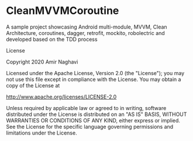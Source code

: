 # CleanMVVMCoroutine
A sample project showcasing Android multi-module, MVVM, Clean Architecture, coroutines, dagger, retrofit, mockito, robolectric and developed based on the TDD process


License

Copyright 2020 Amir Naghavi

Licensed under the Apache License, Version 2.0 (the "License"); you may not use this file except in compliance with the License. You may obtain a copy of the License at

http://www.apache.org/licenses/LICENSE-2.0

Unless required by applicable law or agreed to in writing, software distributed under the License is distributed on an "AS IS" BASIS, WITHOUT WARRANTIES OR CONDITIONS OF ANY KIND, either express or implied. See the License for the specific language governing permissions and limitations under the License.
